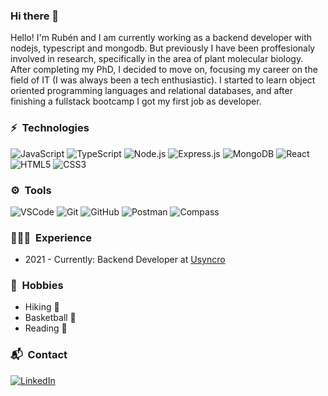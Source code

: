 ### Hi there 👋

Hello! I'm Rubén and I am currently working as a backend developer with nodejs, typescript and mongodb. But previously I have been proffesionaly involved in research, specifically in the area of plant molecular biology. After completing my PhD, I decided to move on, focusing my career on the field of IT (I was always been a tech enthusiastic). I started to learn object oriented programming languages and relational databases, and after finishing a fullstack bootcamp I got my first job as developer.

### ⚡️ &nbsp;Technologies

![JavaScript](https://img.shields.io/badge/-JavaScript-F7DF1E?style=plastic&logo=JavaScript&logoColor=black)
![TypeScript](https://img.shields.io/badge/typescript-%23007ACC.svg?style=plastic&logo=typescript&logoColor=white)
![Node.js](https://img.shields.io/badge/-Node.js-339933?style=plastic&logo=node.js&logoColor=white)
![Express.js](https://img.shields.io/badge/Express.js-000000?style=plastic&logo=express&logoColor=white)
![MongoDB](https://img.shields.io/badge/MongoDB-%234ea94b.svg?style=plastic&logo=mongodb&logoColor=white)
![React](https://img.shields.io/badge/-React-61DAFB?style=plastic&logo=react&logoColor=white)
![HTML5](https://img.shields.io/badge/-HTML5-E34F26?style=plastic&logo=html5&logoColor=white)
![CSS3](https://img.shields.io/badge/-CSS3-1572B6?style=plastic&logo=css3&logoColor=white)

### ⚙️ &nbsp;Tools

![VSCode](https://img.shields.io/badge/Visual_Studio_Code-0078D4?style=plastic&logo=visual%20studio%20code&logoColor=white)
![Git](https://img.shields.io/badge/-Git-F05032?style=plastic&logo=git&logoColor=white)
![GitHub](https://img.shields.io/badge/GitHub-100000?style=plastic&logo=github&logoColor=white)
![Postman](https://img.shields.io/badge/Postman-FF6C37?style=plastic&logo=postman&logoColor=white)
![Compass](https://img.shields.io/badge/Compass-%234ea94b.svg?style=plastic&logo=mongodb&logoColor=white)

<!-- ![Compass](https://img.shields.io/badge/Compass-FF6C37?style=plastic&logo=postman&logoColor=white) -->
<!-- ![Slack](https://img.shields.io/badge/Slack-4A154B?style=plastic&logo=slack&logoColor=white) -->

### 👩🏼‍💻 &nbsp;Experience

- 2021 - Currently: Backend Developer at [Usyncro](https://www.usyncro.com/)

### 🚀 &nbsp;Hobbies

- Hiking 🥾
- Basketball 🏀
- Reading 📖

### 📬 &nbsp;Contact

[![LinkedIn](https://img.shields.io/badge/linkedin-%230077B5.svg?style=plastic&logo=linkedin&logoColor=white&link=https://www.google.es/)](https://www.linkedin.com/in/rubenfernandezsantos/)
<!-- [![Twitter](https://img.shields.io/badge/twitter-%231DA1F2.svg?style=plastic&logo=Twitter&logoColor=white&link=https://www.google.es/)](https://www.linkedin.com/in/rubenfernandezsantos/) -->

<!--
**biorubenfs/biorubenfs** is a ✨ _special_ ✨ repository because its `README.md` (this file) appears on your GitHub profile.

Here are some ideas to get you started:

- 🔭 I’m currently working on ...
- 🌱 I’m currently learning ...
- 👯 I’m looking to collaborate on ...
- 🤔 I’m looking for help with ...
- 💬 Ask me about ...
- 📫 How to reach me: ...
- 😄 Pronouns: ...
- ⚡ Fun fact: ...
-->
